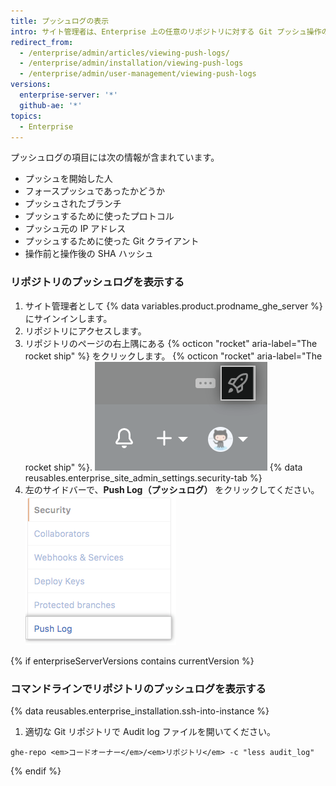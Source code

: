```yaml
---
title: プッシュログの表示
intro: サイト管理者は、Enterprise 上の任意のリポジトリに対する Git プッシュ操作の一覧を確認することができます。
redirect_from:
  - /enterprise/admin/articles/viewing-push-logs/
  - /enterprise/admin/installation/viewing-push-logs
  - /enterprise/admin/user-management/viewing-push-logs
versions:
  enterprise-server: '*'
  github-ae: '*'
topics:
  - Enterprise
---
```


プッシュログの項目には次の情報が含まれています。

- プッシュを開始した人
- フォースプッシュであったかどうか
- プッシュされたブランチ
- プッシュするために使ったプロトコル
- プッシュ元の IP アドレス
- プッシュするために使った Git クライアント
- 操作前と操作後の SHA ハッシュ

### リポジトリのプッシュログを表示する

1. サイト管理者として {% data variables.product.prodname_ghe_server %} にサインインします。
1. リポジトリにアクセスします。
1. リポジトリのページの右上隅にある {% octicon "rocket" aria-label="The rocket ship" %} をクリックします。
{% octicon "rocket" aria-label="The rocket ship" %}.
    ![サイトアドミン設定にアクセスするための宇宙船のアイコン](/assets/images/enterprise/site-admin-settings/access-new-settings.png)
{% data reusables.enterprise_site_admin_settings.security-tab %}
4. 左のサイドバーで、**Push Log（プッシュログ）** をクリックしてください。 ![プッシュログのタブ](/assets/images/enterprise/site-admin-settings/push-log-tab.png)

{% if enterpriseServerVersions contains currentVersion %}
### コマンドラインでリポジトリのプッシュログを表示する

{% data reusables.enterprise_installation.ssh-into-instance %}
1. 適切な Git リポジトリで Audit log ファイルを開いてください。
  ```shell
  ghe-repo <em>コードオーナー</em>/<em>リポジトリ</em> -c "less audit_log"
  ```
{% endif %}
